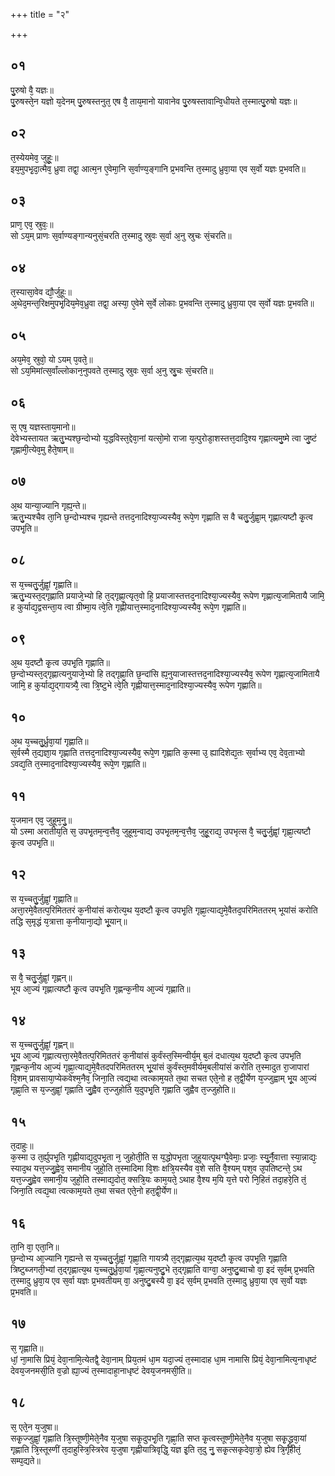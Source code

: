 +++
title = "२"

+++
## ०१
पु᳘रुषो वै᳘ यज्ञः॥  
पु᳘रुषस्ते᳘न यज्ञो य᳘देनम् पु᳘रुषस्तनुत᳘ एष वै᳘ ताय᳘मानो यावानेव पु᳘रुषस्तावान्वि᳘धीयते त᳘स्मात्पु᳘रुषो यज्ञः॥  
## ०२
त᳘स्येयमेव᳘ जुहूः᳘॥  
इय᳘मुपभृ᳘दा᳘त्मैव᳘ ध्रुवा तद्वा᳘ आत्म᳘न ए᳘वेमा᳘नि स᳘र्वाण्य᳘ङ्गानि प्र᳘भवन्ति त᳘स्मादु ध्रुवा᳘या एव स᳘र्वो यज्ञः प्र᳘भवति॥  
## ०३
प्राण᳘ एव᳘ स्रुवः᳘॥  
सो ऽय᳘म् प्राणः स᳘र्वाण्यङ्गान्यनुसं᳘चरति त᳘स्मादु स्रुवः स᳘र्वा अ᳘नु स्रुचः सं᳘चरति॥  
## ०४
त᳘स्यासा᳘वेव द्यौ᳘र्जुहूः॥  
अ᳘थेद᳘मन्त᳘रिक्षमुपभृ᳘दिय᳘मेव᳘ध्रुवा तद्वा᳘ अस्या᳘ ए᳘वेमे स᳘र्वे लोकाः प्र᳘भवन्ति त᳘स्मादु ध्रुवा᳘या एव स᳘र्वो यज्ञः प्र᳘भवति॥  
## ०५
अय᳘मेव᳘ स्रुवो᳘ यो ऽयम् प᳘वते᳘॥  
सो ऽय᳘मिमांत्स᳘र्वांल्लोकान᳘नुपवते त᳘स्मादु स्रुवः स᳘र्वा अ᳘नु स्रु᳘चः सं᳘चरति॥  
## ०६
स᳘ एष᳘ यज्ञस्ताय᳘मानो॥  
देवेभ्यस्तायत ऋतु᳘भ्यश्छ᳘न्दोभ्यो य᳘द्धविस्त᳘द्देवा᳘नां यत्सो᳘मो राजा य᳘त्पुरोडा᳘शस्तत्त᳘दादि᳘श्य गृह्णात्यमु᳘ष्मे त्वा जु᳘ष्टं गृह्णामी᳘त्येव᳘मु हैते᳘षाम्॥  
## ०७
अ᳘थ यान्या᳘ज्यानि गृह्य᳘न्ते॥  
ऋतु᳘भ्यश्चैव ता᳘नि छ᳘न्दोभ्यश्च गृह्यन्ते तत्तद᳘नादिश्या᳘ज्यस्यैव᳘ रूपे᳘ण गृह्णाति स वै चतु᳘र्जुह्वा᳘म् गृह्णात्यष्टौ कृ᳘त्व उपभृ᳘ति॥  
## ०८
स य᳘च्चतु᳘र्जुह्वां᳘ गृह्णाति॥  
ऋतु᳘भ्यस्त᳘द्गृह्णाति प्रयाजे᳘भ्यो हि त᳘द्गृह्णा᳘त्यृत᳘वो हि᳘ प्रयाजास्तत्तद᳘नादिश्या᳘ज्यस्यैव᳘ रूपेण गृह्णात्य᳘जामितायै जामि᳘ ह कुर्याद्य᳘द्वसन्ता᳘य त्वा ग्रीष्मा᳘य त्वे᳘ति गृह्णीयात्त᳘स्माद᳘नादिश्या᳘ज्यस्यैव᳘ रूपे᳘ण गृह्णाति॥  
## ०९
अ᳘थ य᳘दष्टौ कृ᳘त्व उपभृ᳘ति गृह्णाति॥  
छ᳘न्दोभ्यस्त᳘द्गृह्णात्यनुयाजे᳘भ्यो हि तद्गृह्णा᳘ति छ᳘न्दांसि ह्य᳘नुयाजास्तत्तद᳘नादिश्या᳘ज्यस्यैव᳘ रूपेण गृह्णात्य᳘जामितायै जामि᳘ ह कुर्याद्य᳘द्गायत्र्यै᳘ त्वा त्रि᳘ष्टुभे त्वे᳘ति गृह्णीयात्त᳘स्माद᳘नादिश्या᳘ज्यस्यैव᳘ रूपेण गृह्णाति॥  
## १०
अ᳘थ य᳘च्चतु᳘र्ध्रुवा᳘यां गृह्णाति॥  
स᳘र्वस्मै त᳘द्यज्ञा᳘य गृह्णाति तत्तद᳘नादिश्या᳘ज्यस्यैव᳘ रूपे᳘ण गृह्णाति क᳘स्मा उ᳘ ह्यादिशेद्य᳘तः स᳘र्वाभ्य एव᳘ देव᳘ताभ्यो ऽवद्य᳘ति त᳘स्माद᳘नादिश्या᳘ज्यस्यैव᳘ रूपे᳘ण गृह्णाति॥  
## ११
य᳘जमान एव᳘ जुहूम᳘नु᳘॥  
यो ऽस्मा अरातीय᳘ति स᳘ उपभृ᳘तम᳘न्व᳘त्तैव᳘ जुहूम᳘न्वाद्य उपभृ᳘तम᳘न्व᳘त्तैव᳘ जुहू᳘राद्य᳘ उपभृत्स वै᳘ चतु᳘र्जुह्वां᳘ गृह्णा᳘त्यष्टौ कृ᳘त्व उपभृ᳘ति॥  
## १२
स य᳘च्चतु᳘र्जुह्वां᳘ गृह्णाति॥  
अत्ता᳘रमे᳘वैतत्प᳘रिमिततरं क᳘नीयांसं करोत्य᳘थ य᳘दष्टौ कृ᳘त्व उपभृ᳘ति गृह्णा᳘त्याद्य᳘मे᳘वैतद᳘परिमिततरम् भूयांसं करोति तद्धि स᳘मृद्धं य᳘त्रात्ता क᳘नीयाना᳘द्यो भू᳘यान्॥  
## १३
स वै᳘ चतु᳘र्जुह्वां᳘ गृह्णन्॥  
भूय आ᳘ज्यं गृह्णात्यष्टौ कृ᳘त्व उपभृ᳘ति गृह्णन्क᳘नीय आ᳘ज्यं गृह्णाति॥  
## १४
स य᳘च्चतु᳘र्जुह्वां᳘ गृह्णन्॥  
भू᳘य आ᳘ज्यं गृह्णात्यत्ता᳘रमे᳘वैतत्प᳘रिमिततरं क᳘नीयांसं कुर्वंस्त᳘स्मिन्वीर्य᳘म् ब᳘लं दधात्य᳘थ य᳘दष्टौ कृ᳘त्व उपभृति गृह्णन्क᳘नीय आ᳘ज्यं गृह्णा᳘त्याद्य᳘मे᳘वैतदपरिमिततरम् भू᳘यांसं कुर्वंस्त᳘मवीर्यम᳘बलीयांसं करोति त᳘स्मादुत रा᳘जापारां वि᳘शम् प्रावसाया᳘प्येकवेश्म᳘नैव᳘ जिना᳘ति त्वद्य᳘था त्वत्काम᳘यते त᳘था सचत एते᳘नो ह त᳘द्वी᳘र्येण य᳘ज्जुह्वाम् भू᳘य आ᳘ज्यं गृह्णा᳘ति स य᳘ज्जुह्वां᳘ गृह्णाति जु᳘ह्वैव त᳘ज्जुहोति य᳘दुपभृ᳘ति गृह्णाति जुह्वैव त᳘ज्जुहोति॥  
## १५
त᳘दाहुः॥  
क᳘स्मा उ त᳘र्ह्युपभृ᳘ति गृह्णीयाद्य᳘दुपभृ᳘ता न᳘ जुहोती᳘ति स य᳘द्धोपभृता जुहुयात्पृ᳘थग्घै᳘वेमाः᳘ प्रजाः᳘ स्यु᳘र्नै᳘वात्ता स्या᳘न्नाद्यः᳘ स्याद᳘थ यत्त᳘ज्जु᳘ह्वेव᳘ समानीय जुहो᳘ति त᳘स्मादिमा वि᳘शः क्षत्रि᳘यस्यैव व᳘शे सति वै᳘श्यम् पश᳘व उ᳘पतिष्टन्ते᳘ ऽथ यत्त᳘ज्जु᳘ह्वेव समानी᳘य जुहो᳘ति तस्माद्य᳘दोत᳘ क्सत्रि᳘यः काम᳘यते᳘ ऽथाह वै᳘श्य म᳘यि य᳘त्ते परो नि᳘हितं तदा᳘हरे᳘ति तं᳘ जिना᳘ति त्वद्य᳘था त्वत्काम᳘यते त᳘था सचत एते᳘नो हत᳘द्वी᳘र्येण॥  
## १६
ता᳘नि वा᳘ एता᳘नि॥  
छ᳘न्दोभ्य आ᳘ज्यानि गृह्यन्ते स य᳘च्चतु᳘र्जुह्वां᳘ गृह्णा᳘ति गायत्र्यै त᳘द्गृह्णात्य᳘थ य᳘दष्टौ कृ᳘त्व उपभृ᳘ति गृह्णाति त्रिष्टुब्जगती᳘भ्यां त᳘द्गृह्णात्य᳘थ य᳘च्चतु᳘र्ध्रुवा᳘यां गृह्णा᳘त्यनुष्टु᳘भे त᳘द्गृह्णाति वाग्वा᳘ अनुष्टु᳘ब्वाचो वा᳘ इदं स᳘र्वम् प्र᳘भवति त᳘स्मादु ध्रुवा᳘य एव स᳘र्वा यज्ञः प्र᳘भवतीयम् वा᳘ अनुष्टु᳘बस्यै वा᳘ इदं स᳘र्वम् प्र᳘भवति त᳘स्मादु ध्रुवा᳘या एव स᳘र्वो यज्ञः प्र᳘भवति॥  
## १७
स᳘ गृह्णाति॥  
धां᳘ ना᳘मासि प्रियं᳘ देवा᳘नामि᳘त्येतद्वै᳘ देवा᳘नाम् प्रिय᳘तमं धा᳘म यदा᳘ज्यं त᳘स्मादाह धा᳘म नामासि प्रियं᳘ देवा᳘नामित्य᳘नाधृष्टं देवय᳘जनमसी᳘ति व᳘ज्रो ह्या᳘ज्यं त᳘स्मादाहा᳘नाधृष्टं देवय᳘जनमसी᳘ति॥  
## १८
स᳘ एते᳘न य᳘जुषा॥  
सकृ᳘ज्जुह्वां᳘ गृह्णाति त्रि᳘स्तूष्णी᳘मेते᳘नैव य᳘जुषा सकृ᳘दुपभृ᳘ति गृह्णा᳘ति सप्त कृ᳘त्वस्तूष्णी᳘मेते᳘नैव य᳘जुषा सकृ᳘द्ध्रुवा᳘यां गृह्णाति त्रि᳘स्तूस्णीं त᳘दाहुस्त्रि᳘स्त्रिरेव य᳘जुषा गृह्णीयात्रिवृद्धि᳘ यज्ञ इ᳘ति त᳘दु नु᳘ सकृ᳘त्सकृदेवा᳘त्रो᳘ ह्येव त्रि᳘र्गृहीतं᳘ सम्प᳘द्यते॥  